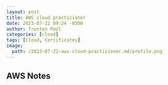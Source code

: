 ```yaml
---
layout: post
title: AWS cloud practicioner
date: 2023-07-22 09:24 -0500
author: Tresten Pool
categories: [cloud]
tags: [Cloud, Certificates] 
image:
  path: /2023-07-22-aws-cloud-practicioner.md/profile.png
---
```


## AWS Notes

